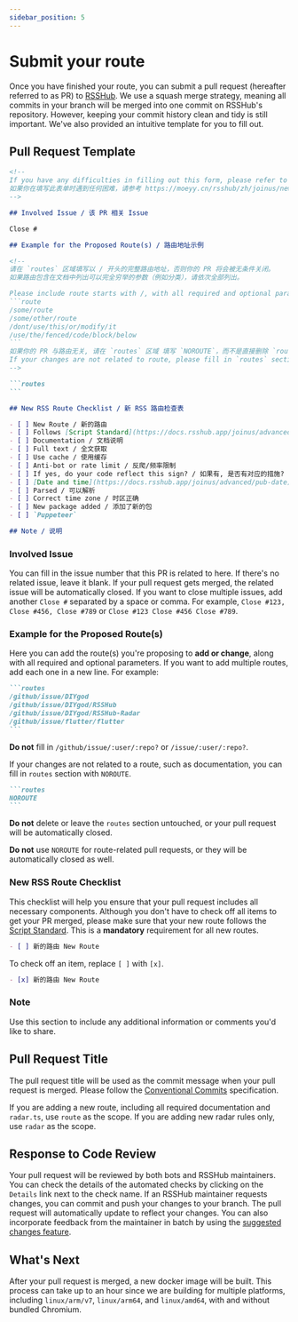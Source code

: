 ```yaml
---
sidebar_position: 5
---
```


# Submit your route

Once you have finished your route, you can submit a pull request (hereafter referred to as PR) to [RSSHub](https://github.com/DIYgod/RSSHub). We use a squash merge strategy, meaning all commits in your branch will be merged into one commit on RSSHub's repository. However, keeping your commit history clean and tidy is still important. We've also provided an intuitive template for you to fill out.

## Pull Request Template

````md
<!--
If you have any difficulties in filling out this form, please refer to https://moeyy.cn/rsshub/joinus/new-rss/submit-route
如果你在填写此表单时遇到任何困难，请参考 https://moeyy.cn/rsshub/zh/joinus/new-rss/submit-route
-->

## Involved Issue / 该 PR 相关 Issue

Close #

## Example for the Proposed Route(s) / 路由地址示例

<!--
请在 `routes` 区域填写以 / 开头的完整路由地址，否则你的 PR 将会被无条件关闭。
如果路由包含在文档中列出可以完全穷举的参数（例如分类），请依次全部列出。

Please include route starts with /, with all required and optional parameters in the `routes` section. Fail to comply will result in your pull request being closed automatically.
```route
/some/route
/some/other/route
/dont/use/this/or/modify/it
/use/the/fenced/code/block/below
```
如果你的 PR 与路由无关, 请在 `routes` 区域 填写 `NOROUTE`，而不是直接删除 `routes` 区域。否则你的 PR 将会被无条件关闭。
If your changes are not related to route, please fill in `routes` section with `NOROUTE`. Fail to comply will result in your PR being closed.
-->

```routes
```

## New RSS Route Checklist / 新 RSS 路由检查表

- [ ] New Route / 新的路由
- [ ] Follows [Script Standard](https://docs.rsshub.app/joinus/advanced/script-standard) / 跟随 [路由规范](https://docs.rsshub.app/zh/joinus/advanced/script-standard)
- [ ] Documentation / 文档说明
- [ ] Full text / 全文获取
- [ ] Use cache / 使用缓存
- [ ] Anti-bot or rate limit / 反爬/频率限制
- [ ] If yes, do your code reflect this sign? / 如果有, 是否有对应的措施?
- [ ] [Date and time](https://docs.rsshub.app/joinus/advanced/pub-date) / [日期和时间](https://docs.rsshub.app/zh/joinus/advanced/pub-date)
- [ ] Parsed / 可以解析
- [ ] Correct time zone / 时区正确
- [ ] New package added / 添加了新的包
- [ ] `Puppeteer`

## Note / 说明
````

### Involved Issue

You can fill in the issue number that this PR is related to here. If there's no related issue, leave it blank. If your pull request gets merged, the related issue will be automatically closed. If you want to close multiple issues, add another `Close #` separated by a space or comma. For example, `Close #123, Close #456, Close #789` or `Close #123 Close #456 Close #789`.

### Example for the Proposed Route(s)

Here you can add the route(s) you're proposing to **add or change**, along with all required and optional parameters. If you want to add multiple routes, add each one in a new line. For example:

````md
```routes
/github/issue/DIYgod
/github/issue/DIYgod/RSSHub
/github/issue/DIYgod/RSSHub-Radar
/github/issue/flutter/flutter
```
````

**Do not** fill in `/github/issue/:user/:repo?` or `/issue/:user/:repo?`.

If your changes are not related to a route, such as documentation, you can fill in `routes` section with `NOROUTE`.

````md
```routes
NOROUTE
```
````

**Do not** delete or leave the `routes` section untouched, or your pull request will be automatically closed.

**Do not** use `NOROUTE` for route-related pull requests, or they will be automatically closed as well.

### New RSS Route Checklist

This checklist will help you ensure that your pull request includes all necessary components. Although you don't have to check off all items to get your PR merged, please make sure that your new route follows the [Script Standard](/joinus/advanced/script-standard). This is a **mandatory** requirement for all new routes.

```md
- [ ] 新的路由 New Route
```

To check off an item, replace `[ ]` with `[x]`.

```md
- [x] 新的路由 New Route
```

### Note

Use this section to include any additional information or comments you'd like to share.

## Pull Request Title

The pull request title will be used as the commit message when your pull request is merged. Please follow the [Conventional Commits](https://www.conventionalcommits.org/en/v1.0.0/#summary) specification.

If you are adding a new route, including all required documentation and `radar.ts`, use `route` as the scope. If you are adding new radar rules only, use `radar` as the scope.

## Response to Code Review

Your pull request will be reviewed by both bots and RSSHub maintainers. You can check the details of the automated checks by clicking on the `Details` link next to the check name.
If an RSSHub maintainer requests changes, you can commit and push your changes to your branch. The pull request will automatically update to reflect your changes. You can also incorporate feedback from the maintainer in batch by using the [suggested changes feature](https://docs.github.com/en/pull-requests/collaborating-with-pull-requests/reviewing-changes-in-pull-requests/incorporating-feedback-in-your-pull-request#applying-suggested-changes).

## What's Next

After your pull request is merged, a new docker image will be built. This process can take up to an hour since we are building for multiple platforms, including `linux/arm/v7`, `linux/arm64`, and `linux/amd64`, with and without bundled Chromium.
